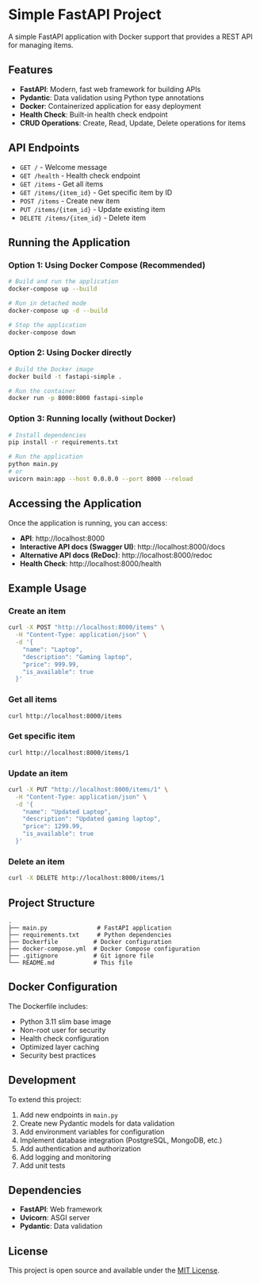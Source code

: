 # Simple FastAPI Project

A simple FastAPI application with Docker support that provides a REST API for managing items.

## Features

- **FastAPI**: Modern, fast web framework for building APIs
- **Pydantic**: Data validation using Python type annotations
- **Docker**: Containerized application for easy deployment
- **Health Check**: Built-in health check endpoint
- **CRUD Operations**: Create, Read, Update, Delete operations for items

## API Endpoints

- `GET /` - Welcome message
- `GET /health` - Health check endpoint
- `GET /items` - Get all items
- `GET /items/{item_id}` - Get specific item by ID
- `POST /items` - Create new item
- `PUT /items/{item_id}` - Update existing item
- `DELETE /items/{item_id}` - Delete item

## Running the Application

### Option 1: Using Docker Compose (Recommended)

```bash
# Build and run the application
docker-compose up --build

# Run in detached mode
docker-compose up -d --build

# Stop the application
docker-compose down
```

### Option 2: Using Docker directly

```bash
# Build the Docker image
docker build -t fastapi-simple .

# Run the container
docker run -p 8000:8000 fastapi-simple
```

### Option 3: Running locally (without Docker)

```bash
# Install dependencies
pip install -r requirements.txt

# Run the application
python main.py
# or
uvicorn main:app --host 0.0.0.0 --port 8000 --reload
```

## Accessing the Application

Once the application is running, you can access:

- **API**: http://localhost:8000
- **Interactive API docs (Swagger UI)**: http://localhost:8000/docs
- **Alternative API docs (ReDoc)**: http://localhost:8000/redoc
- **Health Check**: http://localhost:8000/health

## Example Usage

### Create an item
```bash
curl -X POST "http://localhost:8000/items" \
  -H "Content-Type: application/json" \
  -d '{
    "name": "Laptop",
    "description": "Gaming laptop",
    "price": 999.99,
    "is_available": true
  }'
```

### Get all items
```bash
curl http://localhost:8000/items
```

### Get specific item
```bash
curl http://localhost:8000/items/1
```

### Update an item
```bash
curl -X PUT "http://localhost:8000/items/1" \
  -H "Content-Type: application/json" \
  -d '{
    "name": "Updated Laptop",
    "description": "Updated gaming laptop",
    "price": 1299.99,
    "is_available": true
  }'
```

### Delete an item
```bash
curl -X DELETE http://localhost:8000/items/1
```

## Project Structure

```
.
├── main.py              # FastAPI application
├── requirements.txt     # Python dependencies
├── Dockerfile          # Docker configuration
├── docker-compose.yml  # Docker Compose configuration
├── .gitignore          # Git ignore file
└── README.md           # This file
```

## Docker Configuration

The Dockerfile includes:
- Python 3.11 slim base image
- Non-root user for security
- Health check configuration
- Optimized layer caching
- Security best practices

## Development

To extend this project:

1. Add new endpoints in `main.py`
2. Create new Pydantic models for data validation
3. Add environment variables for configuration
4. Implement database integration (PostgreSQL, MongoDB, etc.)
5. Add authentication and authorization
6. Add logging and monitoring
7. Add unit tests

## Dependencies

- **FastAPI**: Web framework
- **Uvicorn**: ASGI server
- **Pydantic**: Data validation

## License

This project is open source and available under the [MIT License](LICENSE).
